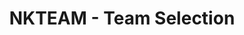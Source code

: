 ---
layout: post
title:  "NKTEAM - Team Selection"
categories: [binary-index-tree, sortings, data-structure]
code: NKTEAM
src: NKTEAM.cpp
---